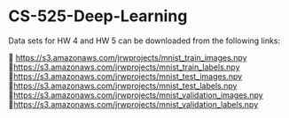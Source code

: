 # CS-525-Deep-Learning

Data sets for HW 4 and HW 5 can be downloaded from the following links:

 https://s3.amazonaws.com/jrwprojects/mnist_train_images.npy
 https://s3.amazonaws.com/jrwprojects/mnist_train_labels.npy
 https://s3.amazonaws.com/jrwprojects/mnist_test_images.npy
 https://s3.amazonaws.com/jrwprojects/mnist_test_labels.npy
 https://s3.amazonaws.com/jrwprojects/mnist_validation_images.npy
 https://s3.amazonaws.com/jrwprojects/mnist_validation_labels.npy
